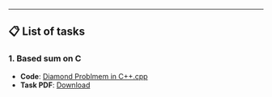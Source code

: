 ---

## 📋 **List of tasks**


### 1. Based sum on C
- **Code**: [Diamond Problmem in C++.cpp](/based_sum.c)  
- **Task PDF**: [Download](/Tasks/based_sum.pdf) 
